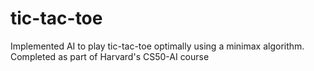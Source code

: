 # tic-tac-toe
Implemented AI to play tic-tac-toe optimally using a minimax algorithm. Completed as part of Harvard's CS50-AI course
